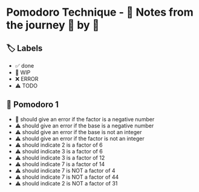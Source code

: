 # Pomodoro Technique - 📝 Notes from the journey 🍅 by 🍅


## 🏷️ Labels

- ✅ done
- 🚧 WIP
- ❌ ERROR
- ⚠ TODO

## 🍅 Pomodoro 1

- 🚧 should give an error if the factor is a negative number
- ⚠ should give an error if the base is a negative number
- ⚠ should give an error if the base is not an integer
- ⚠ should give an error if the factor is not an integer
- ⚠ should indicate 2 is a factor of 6
- ⚠ should indicate 3 is a factor of 6
- ⚠ should indicate 3 is a factor of 12
- ⚠ should indicate 7 is a factor of 14
- ⚠ should indicate 7 is NOT a factor of 4
- ⚠ should indicate 7 is NOT a factor of 44
- ⚠ should indicate 2 is NOT a factor of 31
